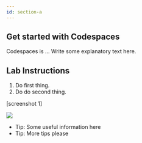 ```yaml
---
id: section-a
---
```


## Get started with Codespaces

Codespaces is ...
Write some explanatory text here.

## Lab Instructions

1. Do first thing.
2. Do do second thing.
  
[screenshot 1]

<img src="https://via.placeholder.com/700x500/457b9d/fff.png" />


* Tip:  Some useful information here
* Tip:  More tips please

 
 

  
